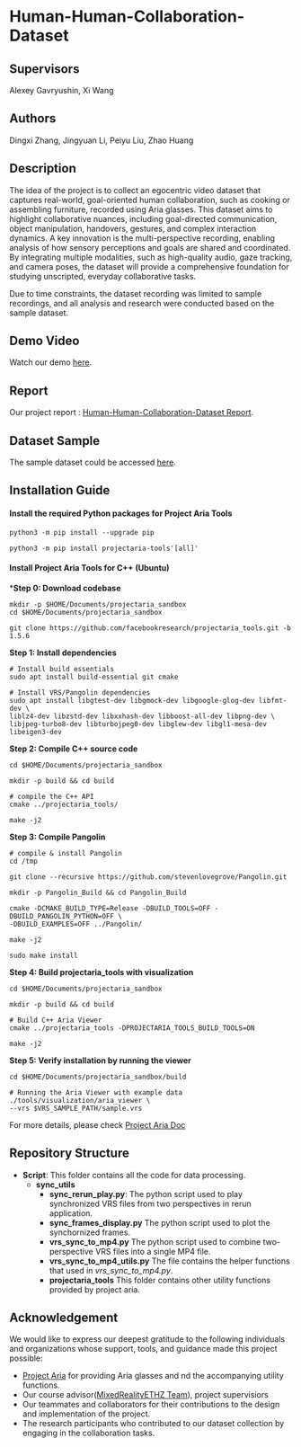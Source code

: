 # Human-Human-Collaboration-Dataset

## Supervisors
Alexey Gavryushin, Xi Wang

## Authors
Dingxi Zhang, Jingyuan Li, Peiyu Liu, Zhao Huang

## Description
The idea of the project is to collect an egocentric video dataset that captures real-world, goal-oriented human collaboration, such as cooking or assembling furniture, recorded using Aria glasses. This dataset aims to highlight collaborative nuances, including goal-directed communication, object manipulation, handovers, gestures, and complex interaction dynamics. A key innovation is the multi-perspective recording, enabling analysis of how sensory perceptions and goals are shared and coordinated. By integrating multiple modalities, such as high-quality audio, gaze tracking, and camera poses, the dataset will provide a comprehensive foundation for studying unscripted, everyday collaborative tasks.

Due to time constraints, the dataset recording was limited to sample recordings, and all analysis and research were conducted based on the sample dataset.


## Demo Video
Watch our demo [here](https://drive.google.com/file/d/1IA7z-bVj_ICkt2waLHLmhnHb4-S0ceKt/view?usp=sharing).

## Report
Our project report : [Human-Human-Collaboration-Dataset Report](Report/Human-Collaboration-Dataset.pdf).

## Dataset Sample

The sample dataset could be accessed [here](https://drive.google.com/drive/folders/1bIRUw3rXNFYa44ZWabUg5g3bOMronBiP?usp=sharing).

## Installation Guide

#### Install the required Python packages for Project Aria Tools
```
python3 -m pip install --upgrade pip

python3 -m pip install projectaria-tools'[all]'
```

#### Install Project Aria Tools for C++ (Ubuntu)
***Step 0: Download codebase**
```
mkdir -p $HOME/Documents/projectaria_sandbox
cd $HOME/Documents/projectaria_sandbox

git clone https://github.com/facebookresearch/projectaria_tools.git -b 1.5.6
```
**Step 1: Install dependencies**
```
# Install build essentials
sudo apt install build-essential git cmake

# Install VRS/Pangolin dependencies
sudo apt install libgtest-dev libgmock-dev libgoogle-glog-dev libfmt-dev \
liblz4-dev libzstd-dev libxxhash-dev libboost-all-dev libpng-dev \
libjpeg-turbo8-dev libturbojpeg0-dev libglew-dev libgl1-mesa-dev libeigen3-dev
```
**Step 2: Compile C++ source code**
```
cd $HOME/Documents/projectaria_sandbox

mkdir -p build && cd build

# compile the C++ API
cmake ../projectaria_tools/

make -j2
```
**Step 3: Compile Pangolin**    
```
# compile & install Pangolin
cd /tmp

git clone --recursive https://github.com/stevenlovegrove/Pangolin.git

mkdir -p Pangolin_Build && cd Pangolin_Build

cmake -DCMAKE_BUILD_TYPE=Release -DBUILD_TOOLS=OFF -DBUILD_PANGOLIN_PYTHON=OFF \
-DBUILD_EXAMPLES=OFF ../Pangolin/

make -j2

sudo make install
```
**Step 4: Build projectaria_tools with visualization**
```
cd $HOME/Documents/projectaria_sandbox

mkdir -p build && cd build

# Build C++ Aria Viewer
cmake ../projectaria_tools -DPROJECTARIA_TOOLS_BUILD_TOOLS=ON

make -j2
```
**Step 5: Verify installation by running the viewer**
```
cd $HOME/Documents/projectaria_sandbox/build

# Running the Aria Viewer with example data
./tools/visualization/aria_viewer \
--vrs $VRS_SAMPLE_PATH/sample.vrs
```

For more details, please check [Project Aria Doc](https://facebookresearch.github.io/projectaria_tools/docs/intro)
## Repository Structure

* **Script**: This folder contains all the code for data processing.
    * **sync_utils**
        * **sync_rerun_play.py**: The python script used to play synchronized VRS files from two perspectives in rerun application.
        * **sync_frames_display.py** The python script used to plot the synchornized frames.
        * **vrs_sync_to_mp4.py** The python script used to combine two-perspective VRS files into a single MP4 file.
        * **vrs_sync_to_mp4_utils.py** The file contains the helper functions that used in *vrs_sync_to_mp4.py*.
        * **projectaria_tools** This folder contains other utility functions provided by project aria.

## Acknowledgement

We would like to express our deepest gratitude to the following individuals and organizations whose support, tools, and guidance made this project possible:

- [Project Aria](https://facebookresearch.github.io/projectaria_tools/) for providing Aria glasses and nd the accompanying utility functions.
- Our course advisor([MixedRealityETHZ Team](https://github.com/MixedRealityETHZ)), project supervisiors 
- Our teammates and collaborators for their contributions to the design and implementation of the project.
- The research participants who contributed to our dataset collection by engaging in the collaboration tasks.









